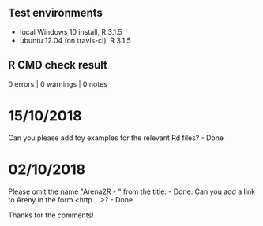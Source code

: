 ## Test environments
* local Windows 10 install, R 3.1.5
* ubuntu 12.04 (on travis-ci), R 3.1.5

## R CMD check result
0 errors | 0 warnings | 0 notes

# 15/10/2018
Can  you please add toy examples for the relevant Rd files? - Done

# 02/10/2018
Please omit the name "Arena2R - " from the title. - Done.
Can you add a link to Areny in the form <http....>? - Done.

Thanks for the comments!

